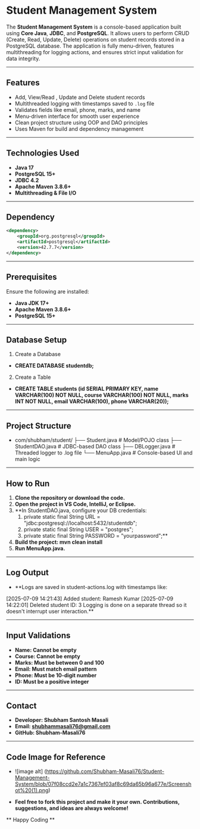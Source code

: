 # Student Management System

The **Student Management System** is a console-based application built using **Core Java**, **JDBC**, and **PostgreSQL**. It allows users to perform CRUD (Create, Read, Update, Delete) operations on student records stored in a PostgreSQL database. The application is fully menu-driven, features multithreading for logging actions, and ensures strict input validation for data integrity.

---

## Features

- Add, View/Read , Update and Delete student records
- Multithreaded logging with timestamps saved to `.log` file
- Validates fields like email, phone, marks, and name
- Menu-driven interface for smooth user experience
- Clean project structure using OOP and DAO principles
- Uses Maven for build and dependency management

---

## Technologies Used

- **Java 17**
- **PostgreSQL 15+**
- **JDBC 4.2**
- **Apache Maven 3.8.6+**
- **Multithreading & File I/O**

---

## Dependency

```xml
<dependency>
    <groupId>org.postgresql</groupId>
    <artifactId>postgresql</artifactId>
    <version>42.7.7</version>
</dependency>
```

---

## Prerequisites

Ensure the following are installed:

- **Java JDK 17+**
- **Apache Maven 3.8.6+**
- **PostgreSQL 15+**

---

## Database Setup

1. Create a Database

- **CREATE DATABASE studentdb;**

2. Create a Table

- **CREATE TABLE students (id SERIAL PRIMARY KEY, name VARCHAR(100) NOT NULL, course VARCHAR(100) NOT NULL, marks INT NOT NULL, email VARCHAR(100), phone VARCHAR(20));**

---

## Project Structure

- com/shubham/student/
  ├── Student.java # Model/POJO class
  ├── StudentDAO.java # JDBC-based DAO class
  ├── DBLogger.java # Threaded logger to .log file
  └── MenuApp.java # Console-based UI and main logic

---

## How to Run

1. **Clone the repository or download the code.**
2. **Open the project in VS Code, IntelliJ, or Eclipse.**
3. \*\*In StudentDAO.java, configure your DB credentials:
   1. private static final String URL = "jdbc:postgresql://localhost:5432/studentdb";
   2. private static final String USER = "postgres";
   3. private static final String PASSWORD = "yourpassword";\*\*
4. **Build the project:
   mvn clean install**
5. **Run MenuApp.java.**

---

## Log Output

- \*\*Logs are saved in student-actions.log with timestamps like:

[2025-07-09 14:21:43] Added student: Ramesh Kumar
[2025-07-09 14:22:01] Deleted student ID: 3
Logging is done on a separate thread so it doesn't interrupt user interaction.\*\*

---

## Input Validations

- **Name: Cannot be empty**
- **Course: Cannot be empty**
- **Marks: Must be between 0 and 100**
- **Email: Must match email pattern**
- **Phone: Must be 10-digit number**
- **ID: Must be a positive integer**

---

## Contact

- **Developer: Shubham Santosh Masali**
- **Email: shubhammasali76@gmail.com**
- **GitHub: Shubham-Masali76**

---

## Code Image for Reference

- ![image alt] (https://github.com/Shubham-Masali76/Student-Management-System/blob/07f08ccd2e7a1c7367ef03af8c69da65b96a677e/Screenshot%20(1).png)

- **Feel free to fork this project and make it your own. Contributions, suggestions, and ideas are always welcome!**

** Happy Coding **

